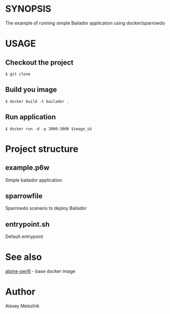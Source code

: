 # SYNOPSIS

The example of running simple Bailador application using docker/sparrowdo

# USAGE

## Checkout the project

    $ git clone

## Build you image 

    $ docker build -t bailador .

## Run application

    $ docker run -d -p 3000:3000 $image_id

# Project structure

## example.p6w

Simple bailador application

## sparrowfile

Sparrowdo scenario to deploy Bailador 

## entrypoint.sh

Default entrypoint

# See also

[alpine-perl6](https://github.com/JJ/alpine-perl6) - base docker image 

# Author

Alexey Melezhik


